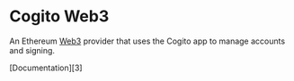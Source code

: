 Cogito Web3
===========

An Ethereum [Web3][1] provider that uses the Cogito app to manage accounts and
signing.

[Documentation][3]

[1]: https://github.com/ethereum/web3.js
[2]: https://cogito.mobi
